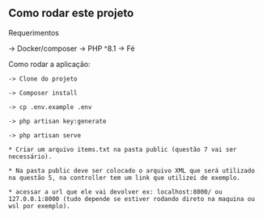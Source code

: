 
## Como rodar este projeto

Requerimentos

 -> Docker/composer
 -> PHP ^8.1
 -> Fé

Como rodar a aplicação:

    -> Clone do projeto
   
    -> Composer install
    
    -> cp .env.example .env
    
    -> php artisan key:generate
    
    -> php artisan serve
    
    * Criar um arquivo items.txt na pasta public (questão 7 vai ser necessário).
    
    * Na pasta public deve ser colocado o arquivo XML que será utilizado na questão 5, na controller tem um link que utilizei de exemplo.
    
    * acessar a url que ele vai devolver ex: localhost:8000/ ou 127.0.0.1:8000 (tudo depende se estiver rodando direto na maquina ou wsl por exemplo).